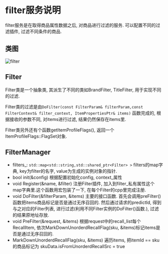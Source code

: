 # filter服务说明

filter服务是在取得商品属性数据之后, 对商品进行过滤的服务. 可以配置不同的过滤插件, 过滤不同条件的商品.

## 类图

![filter](./pic_filter.png)

## Filter

Filter类是一个抽象类,  其派生了不同的类如BrandFilter, TitleFilter, 用于实现不同的过滤.

Filter类的过滤是由`DoFilter(const FilterParam& filterParam,const FilterContext& filter_context, ItemPropertiesPtr& items)` 函数完成的, 根据接收的参数不同, 对items进行过滤, 结果仍然保存在items里.

Filter类另外还有个函数getItemProfileFlags(), 返回一个ItemProfileFlags::FlagSet对象.


## FilterManager

- filters_: `std::map<std::string,std::shared_ptr<Filter> >`
  filters的map字典, key为filter的名字, value为生成的实例对象的指针.
- bool init(&config)
  根据配置初始化config, context_属性
- void Register(&name, &filter)
  注册Filter插件, 加入到filter_私有属性这个map字典里.这个函数用宏包装了一下, 在每个Filter的cpp里完成注册.
- void DoFilter(&filterParam, &items)
  主要的接口函数. 首先会调用preFilter()函数把items商品标记是否是通过无序召回的. 然后通过请求的predictId, 得到与之对应的Filter列表, 进行过滤(利用不同Filter实例的DoFilter()函数.), 过滤的结果原地址存放.
- void PreFilter(&request, &items)
  根据request中的recall_list每个RecallItem, 依次MarkDownUnorderdRecallFlag(sku, &items)标记items是否是通过无序召回的.
- MarkDownUnorderdRecallFlag(sku, &items)
  遍历items, 把itemId == sku的商品标记为 skuData.isFromUnorderdRecallSrc = true
